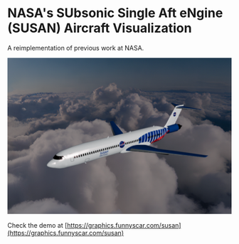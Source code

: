 # NASA's SUbsonic Single Aft eNgine (SUSAN) Aircraft Visualization

A reimplementation of previous work at NASA.

![image](assets/SUSAN.png)

Check the demo at [https://graphics.funnyscar.com/susan](https://graphics.funnyscar.com/susan)